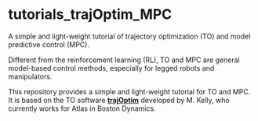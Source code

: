 # tutorials_trajOptim_MPC
A simple and light-weight tutorial of trajectory optimization (TO) and model predictive control (MPC).

Different from the reinforcement learning (RL), TO and MPC are general model-based control methods, especially for legged robots and manipulators. 

This repository provides a simple and light-weight tutorial for TO and MPC. It is based on the TO software [__trajOptim__](https://github.com/MatthewPeterKelly/OptimTraj) developed by M. Kelly, who currently works for Atlas in Boston Dynamics.


